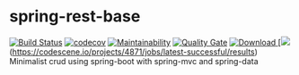 # spring-rest-base

[![Build Status](https://travis-ci.org/fabiosoaza/spring-rest-base.svg?branch=master)](https://travis-ci.org/fabiosoaza/spring-rest-base) 
[![codecov](https://codecov.io/gh/fabiosoaza/spring-rest-base/branch/master/graph/badge.svg)](https://codecov.io/gh/fabiosoaza/spring-rest-base) 
[![Maintainability](https://api.codeclimate.com/v1/badges/43599ab6708a59ca8036/maintainability)](https://codeclimate.com/github/fabiosoaza/spring-rest-base/maintainability)
[![Quality Gate](https://sonarcloud.io/api/project_badges/measure?project=com.restbase%3Aspring-rest-base&metric=alert_status)](https://sonarcloud.io/dashboard?id=com.restbase%3Aspring-rest-base) 
[ ![Download](https://api.bintray.com/packages/fabiosoaza/spring-rest-base/spring-rest-base/images/download.svg) ](https://bintray.com/fabiosoaza/spring-rest-base/spring-rest-base/_latestVersion) 
[![](https://codescene.io/projects/4871/status.svg)(https://codescene.io/projects/4871/jobs/latest-successful/results)
<br/>
Minimalist crud using spring-boot with spring-mvc and spring-data

